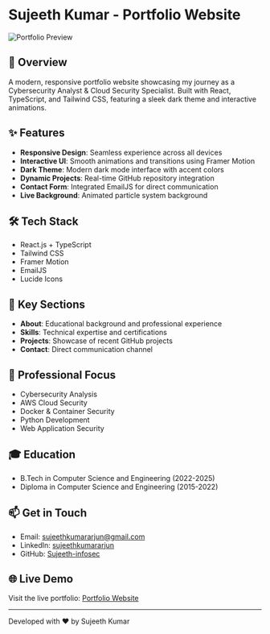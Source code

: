 # Sujeeth Kumar - Portfolio Website

![Portfolio Preview](https://i.imgur.com/xKQXHEG.png)

## 🚀 Overview

A modern, responsive portfolio website showcasing my journey as a Cybersecurity Analyst & Cloud Security Specialist. Built with React, TypeScript, and Tailwind CSS, featuring a sleek dark theme and interactive animations.

## ✨ Features

- **Responsive Design**: Seamless experience across all devices
- **Interactive UI**: Smooth animations and transitions using Framer Motion
- **Dark Theme**: Modern dark mode interface with accent colors
- **Dynamic Projects**: Real-time GitHub repository integration
- **Contact Form**: Integrated EmailJS for direct communication
- **Live Background**: Animated particle system background

## 🛠️ Tech Stack

- React.js + TypeScript
- Tailwind CSS
- Framer Motion
- EmailJS
- Lucide Icons

## 🔧 Key Sections

- **About**: Educational background and professional experience
- **Skills**: Technical expertise and certifications
- **Projects**: Showcase of recent GitHub projects
- **Contact**: Direct communication channel

## 💼 Professional Focus

- Cybersecurity Analysis
- AWS Cloud Security
- Docker & Container Security
- Python Development
- Web Application Security

## 🎓 Education

- B.Tech in Computer Science and Engineering (2022-2025)
- Diploma in Computer Science and Engineering (2015-2022)

## 📫 Get in Touch

- Email: sujeethkumararjun@gmail.com
- LinkedIn: [sujeethkumararjun](https://www.linkedin.com/in/sujeethkumararjun)
- GitHub: [Sujeeth-infosec](https://github.com/Sujeeth-infosec)

## 🌐 Live Demo

Visit the live portfolio: [Portfolio Website](https://sujeeth.netlify.app)

---

Developed with ❤️ by Sujeeth Kumar